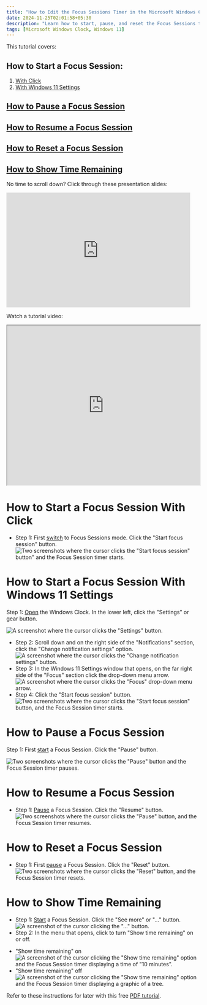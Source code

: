 ```yaml
---
title: "How to Edit the Focus Sessions Timer in the Microsoft Windows Clock (Windows 11)"
date: 2024-11-25T02:01:58+05:30
description: "Learn how to start, pause, and reset the Focus Sessions timer."
tags: [Microsoft Windows Clock, Windows 11]
---
```

This tutorial covers:

## How to Start a Focus Session:
1. [With Click](#1)
2. [With Windows 11 Settings](#2)

## [How to Pause a Focus Session](#2)

## [How to Resume a Focus Session](#3)

## [How to Reset a Focus Session](#4)

## [How to Show Time Remaining](#5)

<p>No time to scroll down? Click through these presentation slides:</p>
<iframe src="https://docs.google.com/presentation/d/19oEDEH8RNSRqGAyJUNlxm3uXtoB8-l9gN-BOcLg_Zxc/embed?start=false&loop=false&delayms=3000" frameborder="0" width="480" height="299" allowfullscreen="true" mozallowfullscreen="true" webkitallowfullscreen="true"></iframe>

<br />

Watch a tutorial video:
<iframe class="BLOG_video_class" allowfullscreen="" youtube-src-id="ePuYl14m6Sc" width="100%" height="416" src="https://www.youtube.com/embed/ePuYl14m6Sc"></iframe>

<br />

<h1 id="1">How to Start a Focus Session With Click</h1>

* Step 1: First [switch](https://qhtutorials.github.io/posts/how-to-edit-windows-clock-settings/) to Focus Sessions mode. Click the "Start focus session" button. <div class="stepimage">![Two screenshots where the cursor clicks the "Start focus session" button" and the Focus Session timer starts.](blogclickstartfocussession.png "Click 'Start focus session' ")</div>

<h1 id="2">How to Start a Focus Session With Windows 11 Settings</h1>

Step 1: [Open](https://qhtutorials.github.io/posts/how-to-open-microsoft-windows-clock-/) the Windows Clock. In the lower left, click the "Settings" or gear button. <div class="stepimage">![A screenshot where the cursor clicks the "Settings" button.](blogclicksettingsdown.png "Click 'Settings' ")</div>
* Step 2: Scroll down and on the right side of the "Notifications" section, click the "Change notification settings" option. <div class="stepimage">![A screenshot where the cursor clicks the "Change notification settings" button.](blogclicknotifications.png "Click 'Change notification settings' ")</div>
* Step 3: In the Windows 11 Settings window that opens, on the far right side of the "Focus" section click the drop-down menu arrow. <div class="stepimage">![A screenshot where the cursor clicks the "Focus" drop-down menu arrow.](blogsettingsclickfocus.png "Click the 'Focus' drop-down menu arrow")</div>
* Step 4: Click the "Start focus session" button. <div class="stepimage">![Two screenshots where the cursor clicks the "Start focus session" button, and the Focus Session timer starts.](blogsettingsclickstartsession.png "Click the 'Start focus session' ")</div>

<h1 id="3">How to Pause a Focus Session</h1>

Step 1: First [start](#1) a Focus Session. Click the "Pause" button. <div class="stepimage">![Two screenshots where the cursor clicks the "Pause" button and the Focus Session timer pauses.](blogclickpause.png "Click 'Pause' ")</div> 

<h1 id="4">How to Resume a Focus Session</h1>

* Step 1: [Pause](#3) a Focus Session. Click the "Resume" button. <div class="stepimage">![Two screenshots where the cursor clicks the "Pause" button, and the Focus Session timer resumes.](blogclickresume.png "Click 'Resume' ")</div> 

<h1 id="5">How to Reset a Focus Session</h1>

* Step 1: First [pause](#3) a Focus Session. Click the "Reset" button. <div class="stepimage">![Two screenshots where the cursor clicks the "Reset" button, and the Focus Session timer resets.](blogclickreset.png "Click 'Reset' ")</div> 

<h1 id="6">How to Show Time Remaining</h1>

* Step 1: [Start](#1) a Focus Session. Click the "See more" or "..." button. <div class="stepimage">![A screenshot of the cursor clicking the "..." button.](blogclickseemoreshowremaining.png "Click '...' ")</div> 
* Step 2: In the menu that opens, click to turn "Show time remaining" on or off. 

- "Show time remaining" on <div class="stepimage">![A screenshot of the cursor clicking the "Show time remaining" option and the Focus Session timer displaying a time of "10 minutes".](blogclickshowremainingon.png "Select 'Show time remaining' ")</div>
- "Show time remaining" off <div class="stepimage">![A screenshot of the cursor clicking the "Show time remaining" option and the Focus Session timer displaying a graphic of a tree.](blogclickshowremainingoff.png "Deselect 'Show time remaining' ")</div>

Refer to these instructions for later with this free [PDF tutorial](https://drive.google.com/file/d/1y1XOd0CHuScKqC3YqBj5HTDvX6FAtH9a/view?usp=sharing).

<br />








